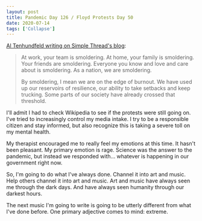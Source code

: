 ```yaml
---
layout: post
title: Pandemic Day 126 / Floyd Protests Day 50
date: 2020-07-14
tags: ['Collapse']
---
```

[Al Tenhundfeld writing on Simple Thread's blog](https://www.simplethread.com/your-team-is-smoldering/):
<!--x-->

> At work, your team is smoldering. At home, your family is smoldering. Your friends are smoldering. Everyone you know and love and care about is smoldering. As a nation, we are smoldering.
>
> By smoldering, I mean we are on the edge of burnout. We have used up our reservoirs of resilience, our ability to take setbacks and keep trucking. Some parts of our society have already crossed that threshold.

I'll admit I had to check Wikipedia to see if the protests were still going on. I've tried to increasingly control my media intake. I try to be a responsible citizen and stay informed, but also recognize this is taking a severe toll on my mental health.

My therapist encouraged me to really feel my emotions at this time. It hasn't been pleasant. My primary emotion is rage. Science was the answer to the pandemic, but instead we responded with... whatever is happening in our government right now.

So, I'm going to do what I've always done. Channel it into art and music. Help others channel it into art and music. Art and music have always seen me through the dark days. And have always seen humanity through our darkest hours.

The next music I'm going to write is going to be utterly different from what I've done before. One primary adjective comes to mind: extreme.